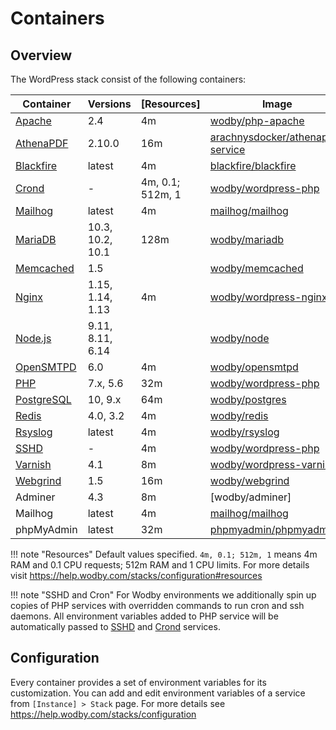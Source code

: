 # Containers 

## Overview

The WordPress stack consist of the following containers:

| Container    | Versions           | [Resources]      | Image                              |
| ------------ | ------------------ | ---------------- | ---------------------------------- |
| [Apache]     | 2.4                | 4m               | [wodby/php-apache]                 |
| [AthenaPDF]  | 2.10.0             | 16m              | [arachnysdocker/athenapdf-service] |
| [Blackfire]  | latest             | 4m               | [blackfire/blackfire]              |
| [Crond]      | -                  | 4m, 0.1; 512m, 1 | [wodby/wordpress-php]              |
| [Mailhog]    | latest             | 4m               | [mailhog/mailhog]                  |
| [MariaDB]    | 10.3, 10.2, 10.1   | 128m             | [wodby/mariadb]                    |
| [Memcached]  | 1.5                |                  | [wodby/memcached]                  |
| [Nginx]      | 1.15, 1.14, 1.13   | 4m               | [wodby/wordpress-nginx]            |
| [Node.js]    | 9.11, 8.11, 6.14   |                  | [wodby/node]                       |
| [OpenSMTPD]  | 6.0                | 4m               | [wodby/opensmtpd]                  |
| [PHP]        | 7.x, 5.6           | 32m              | [wodby/wordpress-php]              |
| [PostgreSQL] | 10, 9.x            | 64m              | [wodby/postgres]                   |
| [Redis]      | 4.0, 3.2           | 4m               | [wodby/redis]                      |
| [Rsyslog]    | latest             | 4m               | [wodby/rsyslog]                    |
| [SSHD]       | -                  | 4m               | [wodby/wordpress-php]              |
| [Varnish]    | 4.1                | 8m               | [wodby/wordpress-varnish]          |
| [Webgrind]   | 1.5                | 16m              | [wodby/webgrind]                   |
| Adminer      | 4.3                | 8m               | [wodby/adminer]                    |
| Mailhog      | latest             | 4m               | [mailhog/mailhog]                  |
| phpMyAdmin   | latest             | 32m              | [phpmyadmin/phpmyadmin]            |

!!! note "Resources"
    Default values specified. `4m, 0.1; 512m, 1` means 4m RAM and 0.1 CPU requests; 512m RAM and 1 CPU limits. For more details visit https://help.wodby.com/stacks/configuration#resources

!!! note "SSHD and Cron"
    For Wodby environments we additionally spin up copies of PHP services with overridden commands to run cron and ssh daemons. All environment variables added to PHP service will be automatically passed to [SSHD] and [Crond] services.

## Configuration

Every container provides a set of environment variables for its customization. You can add and edit environment variables of a service from `[Instance] > Stack` page. For more details see https://help.wodby.com/stacks/configuration  

[Apache]: apache.md
[AthenaPDF]: athenapdf.md
[Blackfire]: blackfire.md
[Crond]: cron.md
[Mailhog]: mailhog.md
[MariaDB]: mariadb.md
[Memcached]: memcached.md
[Nginx]: nginx.md
[Node.js]: node.md
[OpenSMTPD]: opensmtpd.md
[PHP]: php.md
[PostgreSQL]: postgres.md
[Redis]: redis.md
[Rsyslog]: rsyslog.md
[SSHD]: ssh.md
[Varnish]: varnish.md
[Webgrind]: webgrind.md

[_/traefik]: https://hub.docker.com/_/traefik
[arachnysdocker/athenapdf-service]: https://hub.docker.com/r/arachnysdocker/athenapdf-service
[blackfire/blackfire]: https://hub.docker.com/r/blackfire/blackfire
[mailhog/mailhog]: https://hub.docker.com/r/mailhog/mailhog
[phpmyadmin/phpmyadmin]: https://hub.docker.com/r/phpmyadmin/phpmyadmin
[portainer/portainer]: https://hub.docker.com/r/portainer/portainer
[wodby/elasticsearch]: https://github.com/wodby/elasticsearch
[wodby/kibana]: https://github.com/wodby/kibana
[wodby/mariadb]: https://github.com/wodby/mariadb
[wodby/memcached]: https://github.com/wodby/memcached
[wodby/node]: https://github.com/wodby/node
[wodby/opensmtpd]: https://github.com/wodby/opensmtpd
[wodby/php-apache]: https://github.com/wodby/php-apache
[wodby/postgres]: https://github.com/wodby/postgres
[wodby/redis]: https://github.com/wodby/redis
[wodby/rsyslog]: https://github.com/wodby/rsyslog
[wodby/solr]: https://github.com/wodby/solr
[wodby/webgrind]: https://hub.docker.com/r/wodby/webgrind
[wodby/wordpress-nginx]: https://github.com/wodby/wordpress-nginx
[wodby/wordpress-php]: https://github.com/wodby/wordpress-php
[wodby/wordpress-varnish]: https://github.com/wodby/wordpress-varnish
[wodby/wordpress]: https://github.com/wodby/wordpress
